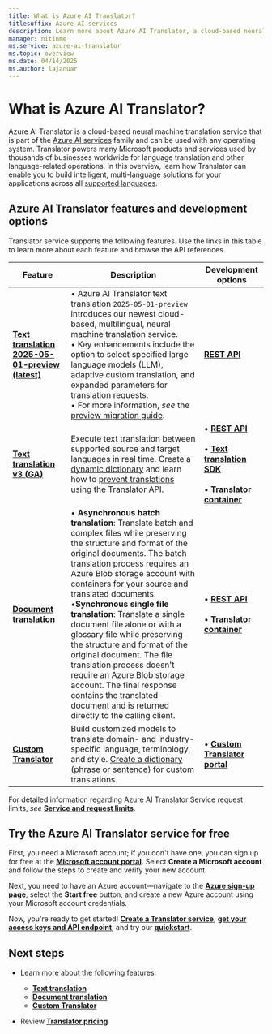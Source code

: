 ```yaml
---
title: What is Azure AI Translator?
titlesuffix: Azure AI services
description: Learn more about Azure AI Translator, a cloud-based neural machine translation solution that translates text across multiple languages and dialects.
manager: nitinme
ms.service: azure-ai-translator
ms.topic: overview
ms.date: 04/14/2025
ms.author: lajanuar
---
```


# What is Azure AI Translator?

Azure AI Translator is a cloud-based neural machine translation service that is part of the [Azure AI services](../what-are-ai-services.md) family and can be used with any operating system. Translator powers many Microsoft products and services used by thousands of businesses worldwide for language translation and other language-related operations. In this overview, learn how Translator can enable you to build intelligent, multi-language solutions for your applications across all [supported languages](./language-support.md).

## Azure AI Translator features and development options

Translator service supports the following features. Use the links in this table to learn more about each feature and browse the API references.

| Feature | Description | Development options |
|----------|-------------|--------------------------|
|[**Text translation 2025-05-01-preview (latest)**](text-translation/preview/overview.md) | &bullet; Azure AI Translator text translation `2025-05-01-preview` introduces our newest cloud-based, multilingual, neural machine translation service.</br>&bullet; Key enhancements include the option to select specified large language models (LLM), adaptive custom translation, and expanded parameters for translation requests.</br>&bullet; For more information, *see* the [preview migration guide](text-translation/how-to/migrate-to-preview.md).  | [**REST API**](text-translation/preview/rest-api-guide.md)|
| [**Text translation v3 (GA)**](text-translation/overview.md) | Execute text translation between supported source and target languages in real time. Create a [dynamic dictionary](dynamic-dictionary.md) and learn how to [prevent translations](prevent-translation.md) using the Translator API. | &bull; [**REST API**](text-translation/reference/rest-api-guide.md)</br></br>&bull; [**Text translation SDK**](text-sdk-overview.md) </br></br>&bull; [**Translator container**](containers/translator-how-to-install-container.md)|
| [**Document translation**](document-translation/overview.md)| &bullet; **Asynchronous batch translation**: Translate batch and complex files while preserving the structure and format of the original documents. The batch translation process requires an Azure Blob storage account with containers for your source and translated documents.</br>&bullet;**Synchronous single file translation**: Translate a single document file alone or with a glossary file while preserving the structure and format of the original document. The file translation process doesn't require an Azure Blob storage account. The final response contains the translated document and is returned directly to the calling client. | &bull; [**REST API**](document-translation/reference/rest-api-guide.md)</br></br>&bull; [**Translator container**](containers/translator-how-to-install-container.md)|
| [**Custom Translator**](custom-translator/overview.md) | Build customized models to translate domain- and industry-specific language, terminology, and style. [Create a dictionary (phrase or sentence)](custom-translator/concepts/dictionaries.md) for custom translations. | &bull; [**Custom Translator portal**](https://portal.customtranslator.azure.ai/)|

For detailed information regarding Azure AI Translator Service request limits, *see* [**Service and request limits**](service-limits.md#text-translation).

## Try the Azure AI Translator service for free

First, you need a Microsoft account; if you don't have one, you can sign up for free at the [**Microsoft account portal**](https://account.microsoft.com/account). Select **Create a Microsoft account** and follow the steps to create and verify your new account.

Next, you need to  have an Azure account—navigate to the [**Azure sign-up page**](https://azure.microsoft.com/free/ai/), select the **Start free** button, and create a new Azure account using your Microsoft account credentials.

Now, you're ready to get started! [**Create a Translator service**](create-translator-resource.md "Go to the Azure portal."), [**get your access keys and API endpoint**](create-translator-resource.md#authentication-keys-and-endpoint-url "An endpoint URL and read-only key are required for authentication."), and try our [**quickstart**](quickstart-text-rest-api.md "Learn to use Translator via REST.").

## Next steps

* Learn more about the following features:

  * [**Text translation**](text-translation/overview.md)
  * [**Document translation**](document-translation/overview.md)
  * [**Custom Translator**](custom-translator/overview.md)

* Review [**Translator pricing**](https://azure.microsoft.com/pricing/details/cognitive-services/translator-text-api/)
